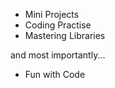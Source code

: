 - Mini Projects
- Coding Practise
- Mastering Libraries

and most importantly...
<br>

- Fun with Code
